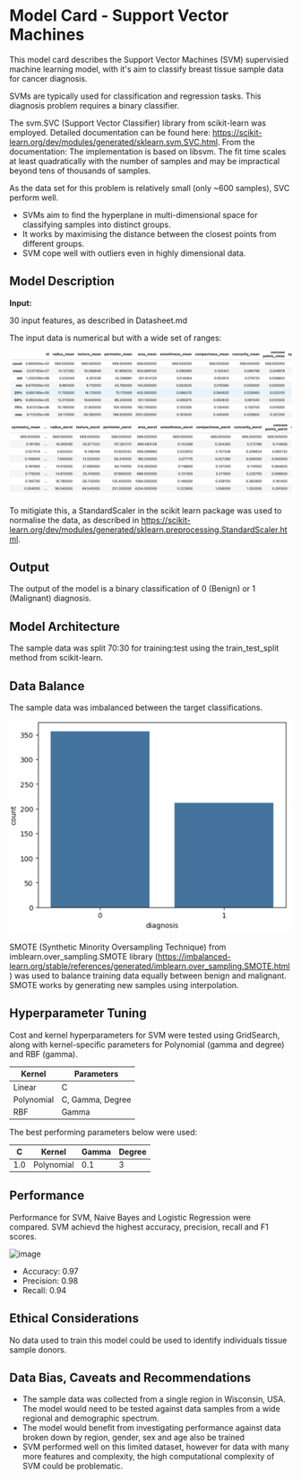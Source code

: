 # Model Card - Support Vector Machines

This model card describes the Support Vector Machines (SVM) supervisied machine learning model, with it's aim to classify breast tissue sample data for cancer diagnosis.
 
SVMs are typically used for classification and regression tasks.  This diagnosis problem requires a binary classifier.

The svm.SVC (Support Vector Classifier) library from scikit-learn was employed.  Detailed documentation can be found here: https://scikit-learn.org/dev/modules/generated/sklearn.svm.SVC.html.  From the documentation: The implementation is based on libsvm. The fit time scales at least quadratically with the number of samples and may be impractical beyond tens of thousands of samples.

As the data set for this problem is relatively small (only ~600 samples), SVC perform well.


- SVMs aim to find the hyperplane in multi-dimensional space for classifying samples into distinct groups.
- It works by maximising the distance between the closest points from different groups.
- SVM cope well with outliers even in highly dimensional data.



## Model Description

**Input:** 

30 input features, as described in Datasheet.md

The input data is numerical but with a wide set of ranges:

![image](assets/data_stat1.png)
![image](assets/data_stat2.png)

To mitigiate this, a StandardScaler in the scikit learn package was used to normalise the data, as described in https://scikit-learn.org/dev/modules/generated/sklearn.preprocessing.StandardScaler.html.


## Output

The output of the model is a binary classification of 0 (Benign) or 1 (Malignant) diagnosis. 

## Model Architecture

The sample data was split 70:30 for training:test using the train_test_split method from scikit-learn.

## Data Balance

The sample data was imbalanced between the target classifications. 

![image](assets/data_balance.png)

SMOTE (Synthetic Minority Oversampling Technique) from imblearn.over_sampling.SMOTE library (https://imbalanced-learn.org/stable/references/generated/imblearn.over_sampling.SMOTE.html) was used to balance training data equally between benign and malignant.  SMOTE works by generating new samples using interpolation.


## Hyperparameter Tuning

Cost and kernel hyperparameters for SVM were tested using GridSearch, along with kernel-specific parameters for Polynomial (gamma and degree) and RBF (gamma).

| Kernel     | 	Parameters         | 
|------------|---------------------|
| Linear     | 	C                  | 
| Polynomial | 	C, Gamma, Degree   | 
| RBF        | 	Gamma              | 


The best performing parameters below were used:

| C         | 	Kernel     | 	Gamma       | Degree |
|-----------|-------------|--------------|--------|
| 1.0       | 	Polynomial | 	0.1         | 3      | 


## Performance

Performance for SVM, Naive Bayes and Logistic Regression were compared. SVM achievd the highest accuracy, precision, recall and F1 scores. 

![image](assets/confusion_matrix_svm.png)

* Accuracy: 0.97
* Precision: 0.98
* Recall: 0.94

## Ethical Considerations
No data used to train this model could be used to identify individuals tissue sample donors.

## Data Bias, Caveats and Recommendations
* The sample data was collected from a single region in Wisconsin, USA.  The model would need to be tested against data samples from a wide regional and demographic spectrum.  
* The model would benefit from investigating performance against data broken down by region, gender, sex and age also be trained 
* SVM performed well on this limited dataset, however for data with many more features and complexity, the high computational complexity of SVM could be problematic. 